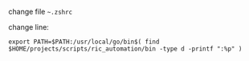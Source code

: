 change file `~.zshrc`


change line:
```
export PATH=$PATH:/usr/local/go/bin$( find $HOME/projects/scripts/ric_automation/bin -type d -printf ":%p" )
```
